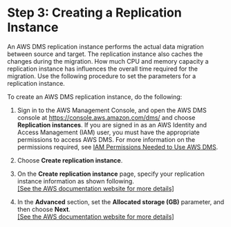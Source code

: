 # Step 3: Creating a Replication Instance<a name="chap-on-premoracle2aurora.steps.createreplicationinstance"></a>

An AWS DMS replication instance performs the actual data migration between source and target\. The replication instance also caches the changes during the migration\. How much CPU and memory capacity a replication instance has influences the overall time required for the migration\. Use the following procedure to set the parameters for a replication instance\.

To create an AWS DMS replication instance, do the following:

1. Sign in to the AWS Management Console, and open the AWS DMS console at [https://console\.aws\.amazon\.com/dms/](https://console.aws.amazon.com/dms/) and choose **Replication instances**\. If you are signed in as an AWS Identity and Access Management \(IAM\) user, you must have the appropriate permissions to access AWS DMS\. For more information on the permissions required, see [IAM Permissions Needed to Use AWS DMS](https://docs.aws.amazon.com/dms/latest/userguide/CHAP_Security.IAMPermissions.html)\.

1. Choose **Create replication instance**\.

1. On the **Create replication instance** page, specify your replication instance information as shown following\.    
[\[See the AWS documentation website for more details\]](http://docs.aws.amazon.com/dms/latest/sbs/chap-on-premoracle2aurora.steps.createreplicationinstance.html)

1. In the **Advanced** section, set the **Allocated storage \(GB\)** parameter, and then choose **Next**\.    
[\[See the AWS documentation website for more details\]](http://docs.aws.amazon.com/dms/latest/sbs/chap-on-premoracle2aurora.steps.createreplicationinstance.html)